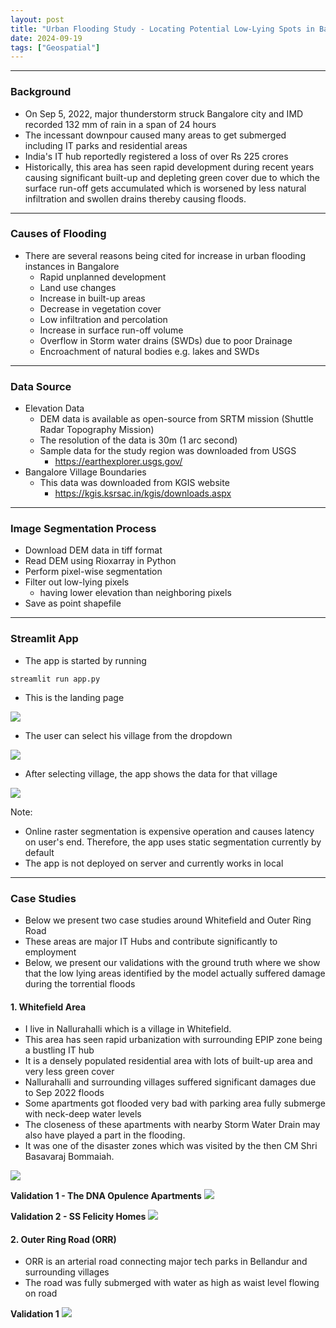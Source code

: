 ```yaml
---
layout: post
title: "Urban Flooding Study - Locating Potential Low-Lying Spots in Bangalore"
date: 2024-09-19
tags: ["Geospatial"]
---
```


---
### Background
- On Sep 5, 2022, major thunderstorm struck Bangalore city and IMD recorded 132 mm of rain in a span of 24 hours
- The incessant downpour caused many areas to get submerged including IT parks and residential areas
- India's IT hub reportedly registered a loss of over Rs 225 crores
- Historically, this area has seen rapid development during recent years causing significant built-up and depleting green cover due to which the surface run-off gets accumulated which is worsened by less natural infiltration and swollen drains thereby causing floods.

---
### Causes of Flooding
- There are several reasons being cited for increase in urban flooding instances in Bangalore
    - Rapid unplanned development 
    - Land use changes
    - Increase in built-up areas 
    - Decrease in vegetation cover
    - Low infiltration and percolation
    - Increase in surface run-off volume
    - Overflow in Storm water drains (SWDs) due to poor Drainage 
    - Encroachment of natural bodies e.g. lakes and SWDs

---
### Data Source
- Elevation Data 
    - DEM data is available as open-source from SRTM mission (Shuttle Radar Topography Mission)
    - The resolution of the data is 30m (1 arc second)
    - Sample data for the study region was downloaded from USGS 
        - https://earthexplorer.usgs.gov/
- Bangalore Village Boundaries
    - This data was downloaded from KGIS website
        - https://kgis.ksrsac.in/kgis/downloads.aspx

---
### Image Segmentation Process
- Download DEM data in tiff format 
- Read DEM using Rioxarray in Python
- Perform pixel-wise segmentation
- Filter out low-lying pixels 
    - having lower elevation than neighboring pixels
- Save as point shapefile

--- 
### Streamlit App
- The app is started by running 
```
streamlit run app.py
```


- This is the landing page
<img src="{{site.url}}/images/low_lying_areas/landing_page.png"/>


- The user can select his village from the dropdown
<img src="{{site.url}}/images/low_lying_areas/dropdown.png"/>


- After selecting village, the app shows the data for that village
<img src="{{site.url}}/images/low_lying_areas/nallurahalli.png"/>


Note: 
- Online raster segmentation is expensive operation and causes latency on user's end. Therefore, the app uses static segmentation currently by default
- The app is not deployed on server and currently works in local

---
### Case Studies
- Below we present two case studies around Whitefield and Outer Ring Road
- These areas are major IT Hubs and contribute significantly to employment
- Below, we present our validations with the ground truth where we show that the low lying areas identified by the model actually suffered damage during the torrential floods 

#### 1. Whitefield Area
- I live in Nallurahalli which is a village in Whitefield.
- This area has seen rapid urbanization with surrounding EPIP zone being a bustling IT hub 
- It is a densely populated residential area with lots of built-up area and very less green cover
- Nallurahalli and surrounding villages suffered significant damages due to Sep 2022 floods
- Some apartments got flooded very bad with parking area fully submerge with neck-deep water levels
- The closeness of these apartments with nearby Storm Water Drain may also have played a part in the flooding.
- It was one of the disaster zones which was visited by the then CM Shri Basavaraj Bommaiah.

<img src="{{site.url}}/images/low_lying_areas/ss_feliciity_damage.png"/>

**Validation 1 - The DNA Opulence Apartments**
<img src="{{site.url}}/images/low_lying_areas/dna_opulence.png"/>

**Validation 2 - SS Felicity Homes**
<img src="{{site.url}}/images/low_lying_areas/ss_feliciity.png"/>

#### 2. Outer Ring Road (ORR)
- ORR is an arterial road connecting major tech parks in Bellandur and surrounding villages
- The road was fully submerged with water as high as waist level flowing on road

**Validation 1**
<img src="{{site.url}}/images/low_lying_areas/bellandur.png"/>